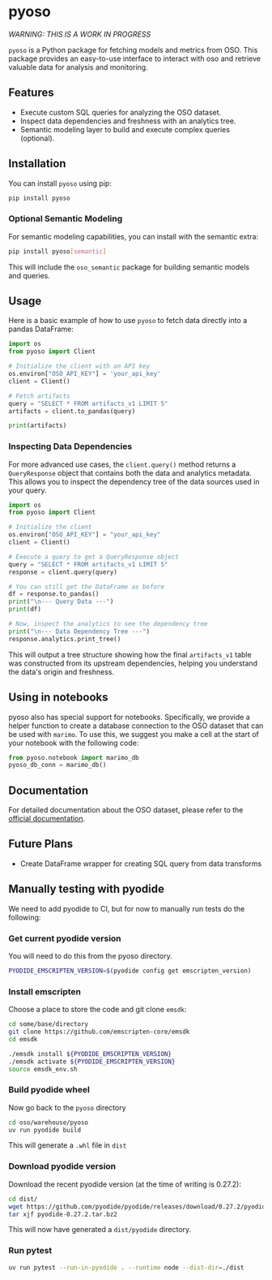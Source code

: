 # pyoso

_WARNING: THIS IS A WORK IN PROGRESS_

`pyoso` is a Python package for fetching models and metrics from OSO. This package provides an easy-to-use interface to interact with oso and retrieve valuable data for analysis and monitoring.

## Features

- Execute custom SQL queries for analyzing the OSO dataset.
- Inspect data dependencies and freshness with an analytics tree.
- Semantic modeling layer to build and execute complex queries (optional).

## Installation

You can install `pyoso` using pip:

```bash
pip install pyoso
```

### Optional Semantic Modeling

For semantic modeling capabilities, you can install with the semantic extra:

```bash
pip install pyoso[semantic]
```

This will include the `oso_semantic` package for building semantic models and queries.

## Usage

Here is a basic example of how to use `pyoso` to fetch data directly into a pandas DataFrame:

```python
import os
from pyoso import Client

# Initialize the client with an API key
os.environ["OSO_API_KEY"] = 'your_api_key'
client = Client()

# Fetch artifacts
query = "SELECT * FROM artifacts_v1 LIMIT 5"
artifacts = client.to_pandas(query)

print(artifacts)
```

### Inspecting Data Dependencies

For more advanced use cases, the `client.query()` method returns a `QueryResponse` object that contains both the data and analytics metadata. This allows you to inspect the dependency tree of the data sources used in your query.

```python
import os
from pyoso import Client

# Initialize the client
os.environ["OSO_API_KEY"] = "your_api_key"
client = Client()

# Execute a query to get a QueryResponse object
query = "SELECT * FROM artifacts_v1 LIMIT 5"
response = client.query(query)

# You can still get the DataFrame as before
df = response.to_pandas()
print("\n--- Query Data ---")
print(df)

# Now, inspect the analytics to see the dependency tree
print("\n--- Data Dependency Tree ---")
response.analytics.print_tree()
```

This will output a tree structure showing how the final `artifacts_v1` table was constructed from its upstream dependencies, helping you understand the data's origin and freshness.

## Using in notebooks

pyoso also has special support for notebooks. Specifically, we provide a helper function to create a database connection to the OSO dataset that can be used with `marimo`. To use this, we suggest you make a cell at the start of your notebook with the following code:

```python
from pyoso.notebook import marimo_db
pyoso_db_conn = marimo_db()
```

## Documentation

For detailed documentation about the OSO dataset, please refer to the [official documentation](https://docs.opensource.observer/docs/integrate/datasets/).

## Future Plans

- Create DataFrame wrapper for creating SQL query from data transforms

## Manually testing with pyodide

We need to add pyodide to CI, but for now to manually run tests do the following:

### Get current pyodide version

You will need to do this from the pyoso directory.

```bash
PYODIDE_EMSCRIPTEN_VERSION=$(pyodide config get emscripten_version)
```

### Install emscripten

Choose a place to store the code and git clone `emsdk`:

```bash
cd some/base/directory
git clone https://github.com/emscripten-core/emsdk
cd emsdk

./emsdk install ${PYODIDE_EMSCRIPTEN_VERSION}
./emsdk activate ${PYODIDE_EMSCRIPTEN_VERSION}
source emsdk_env.sh
```

### Build pyodide wheel

Now go back to the `pyoso` directory

```bash
cd oso/warehouse/pyoso
uv run pyodide build
```

This will generate a `.whl` file in `dist`

### Download pyodide version

Download the recent pyodide version (at the time of writing is 0.27.2):

```bash
cd dist/
wget https://github.com/pyodide/pyodide/releases/download/0.27.2/pyodide-0.27.2.tar.bz2
tar xjf pyodide-0.27.2.tar.bz2
```

This will now have generated a `dist/pyodide` directory.

### Run pytest

```bash
uv run pytest --run-in-pyodide . --runtime node --dist-dir=./dist
```
